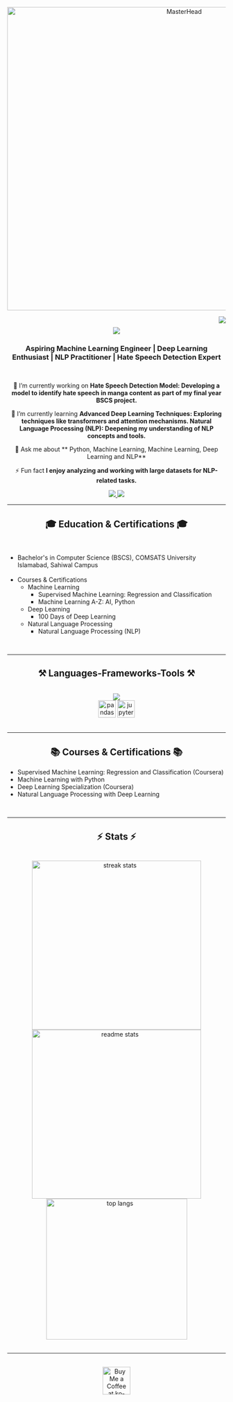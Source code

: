 
<p align="center">
    <img src="https://t4.ftcdn.net/jpg/05/73/43/21/360_F_573432149_j8p8srZwx69C11IXrjBMvMsXjiHVuCAw.webp" alt="MasterHead" width="800" height="700" />
</p>

<img align="right" src="https://visitor-badge.laobi.icu/badge?page_id=salmansaleem987.salmansaleem987" />

<h1 align="center">
    <img src="https://readme-typing-svg.herokuapp.com/?font=Righteous&size=35&center=true&vCenter=true&width=500&height=70&duration=4000&lines=Hi+There!+👋;+I'm+Salman+Saleem!;" />
</h1>

<h3 align="center">Aspiring Machine Learning Engineer | Deep Learning Enthusiast | NLP Practitioner | Hate Speech Detection Expert </h3>

<br/>

<div align="center">
 
 🔭 I’m currently working on **Hate Speech Detection Model: Developing a model to identify hate speech in manga content as part of my final year BSCS project.**
 
 🌱 I’m currently learning **Advanced Deep Learning Techniques: Exploring techniques like transformers and attention mechanisms. Natural Language Processing (NLP): Deepening my understanding of NLP concepts and tools.**

💬 Ask me about ** Python, Machine Learning,  Machine Learning, Deep Learning and NLP**

⚡ Fun fact **I enjoy analyzing and working with large datasets for NLP-related tasks.**

 </div>
 
<div align="center"> 
  <a href="mailto:salmanbrw82@gmail.com">
    <img src="https://img.shields.io/badge/Gmail-333333?style=for-the-badge&logo=gmail&logoColor=red" />
  </a>
  <a href="https://linkedin.com/in/salman-saleem-ai" target="_blank">
    <img src="https://img.shields.io/badge/LinkedIn-0077B5?style=for-the-badge&logo=linkedin&logoColor=white" target="_blank" />
  </a>
</div>

<hr/>

<h2 align="center">🎓 Education & Certifications 🎓</h2>
<br/>

<div align="center">
  <alt="COMSATS University Islamabad" width="200">
</div>

<ul>
  <li>Bachelor's in Computer Science (BSCS), COMSATS University Islamabad, Sahiwal Campus</li><br>
  <li>Courses & Certifications
    <ul>
      <li>Machine Learning
        <ul>
          <li> Supervised Machine Learning: Regression and Classification</li>
          <li> Machine Learning A-Z: AI, Python</li>
        </ul>
      </li>
      <li>Deep Learning
        <ul>
          <li> 100 Days of Deep Learning</li>
        </ul>
      </li>
      <li>Natural Language Processing
        <ul>
          <li> Natural Language Processing (NLP)</li>
        </ul>
      </li>
    </ul>
  </li>
</ul>

<br/>
<hr/>

<h2 align="center">⚒️ Languages-Frameworks-Tools ⚒️</h2>
<br/>
<div align="center">
    <img src="https://skillicons.dev/icons?i=python,github,tensorflow" /><br>
    <img src="https://cdn.jsdelivr.net/gh/devicons/devicon/icons/pandas/pandas-original.svg" alt="pandas" width="40" height="40"/>
    <img src="https://cdn.jsdelivr.net/gh/devicons/devicon/icons/jupyter/jupyter-original.svg" alt="jupyter" width="40" height="40"/>
    
    
</div>

<br/>
<hr/>

<h2 align="center">📚 Courses & Certifications 📚</h2>
<ul>
  <li>Supervised Machine Learning: Regression and Classification (Coursera)</li>
  <li>Machine Learning with Python </li>
  <li>Deep Learning Specialization (Coursera)</li>
  <li>Natural Language Processing with Deep Learning </li>
</ul>

<br/>
<hr/>

<h2 align="center">⚡ Stats ⚡</h2>
<br>
<div align="center">

<img width=390 src="https://github-readme-streak-stats.herokuapp.com/?user=salmansaleem987&theme=react&border_radius=10" alt="streak stats" class="readme-stats-image" />

<img width=390 src="https://github-readme-stats.vercel.app/api?username=salmansaleem987&show_icons=true&theme=react&border_radius=10" alt="readme stats" class="readme-stats-image" />
<br/>
  <img width=325 align="center" src="https://github-readme-stats.vercel.app/api/top-langs/?username=salmansaleem987&layout=compact&theme=react&border_radius=10" alt="top langs" />
</div>

<br/>
<hr/>

<br/>

<div align="center">
<a href='https://ko-fi.com/V7V4RAK9C' target='_blank'><img height='64' style='border:0px;height:64px;' src='https://storage.ko-fi.com/cdn/kofi1.png?v=3' border='0' alt='Buy Me a Coffee at ko-fi.com' /></a>
</div>

<br/>
